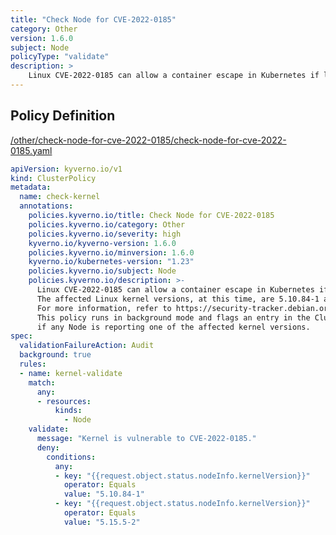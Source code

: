 ```yaml
---
title: "Check Node for CVE-2022-0185"
category: Other
version: 1.6.0
subject: Node
policyType: "validate"
description: >
    Linux CVE-2022-0185 can allow a container escape in Kubernetes if left unpatched. The affected Linux kernel versions, at this time, are 5.10.84-1 and 5.15.5-2. For more information, refer to https://security-tracker.debian.org/tracker/CVE-2022-0185. This policy runs in background mode and flags an entry in the ClusterPolicyReport if any Node is reporting one of the affected kernel versions.
---
```


## Policy Definition
<a href="https://github.com/kyverno/policies/raw/main//other/check-node-for-cve-2022-0185/check-node-for-cve-2022-0185.yaml" target="-blank">/other/check-node-for-cve-2022-0185/check-node-for-cve-2022-0185.yaml</a>

```yaml
apiVersion: kyverno.io/v1
kind: ClusterPolicy
metadata:
  name: check-kernel
  annotations:
    policies.kyverno.io/title: Check Node for CVE-2022-0185
    policies.kyverno.io/category: Other
    policies.kyverno.io/severity: high
    kyverno.io/kyverno-version: 1.6.0
    policies.kyverno.io/minversion: 1.6.0
    kyverno.io/kubernetes-version: "1.23"
    policies.kyverno.io/subject: Node
    policies.kyverno.io/description: >-
      Linux CVE-2022-0185 can allow a container escape in Kubernetes if left unpatched.
      The affected Linux kernel versions, at this time, are 5.10.84-1 and 5.15.5-2.
      For more information, refer to https://security-tracker.debian.org/tracker/CVE-2022-0185.
      This policy runs in background mode and flags an entry in the ClusterPolicyReport
      if any Node is reporting one of the affected kernel versions.
spec:
  validationFailureAction: Audit
  background: true
  rules:
  - name: kernel-validate
    match:
      any:
      - resources:
          kinds:
            - Node
    validate:
      message: "Kernel is vulnerable to CVE-2022-0185."
      deny:
        conditions:
          any:
          - key: "{{request.object.status.nodeInfo.kernelVersion}}"
            operator: Equals
            value: "5.10.84-1"
          - key: "{{request.object.status.nodeInfo.kernelVersion}}"
            operator: Equals
            value: "5.15.5-2"
```
